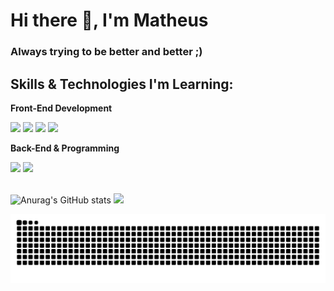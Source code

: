 # Hi there 👋, I'm Matheus
### Always trying to be better and better ;)

## Skills & Technologies I'm Learning:

**Front-End Development**
<div>
  <link rel="stylesheet" type='text/css' href="https://cdn.jsdelivr.net/gh/devicons/devicon@latest/devicon.min.css" />
  <img src="https://cdn.jsdelivr.net/gh/devicons/devicon/icons/html5/html5-plain.svg" width="30" /> 
  <img src="https://cdn.jsdelivr.net/gh/devicons/devicon/icons/css3/css3-plain.svg" width="30" /> 
  <img src="https://cdn.jsdelivr.net/gh/devicons/devicon/icons/javascript/javascript-plain.svg" width="30" />
  <img src="https://cdn.jsdelivr.net/gh/devicons/devicon@latest/icons/react/react-original.svg" width="30" />
</div>

**Back-End & Programming**
<div>
  <img src="https://cdn.jsdelivr.net/gh/devicons/devicon@latest/icons/csharp/csharp-original.svg" width="30" />
  <img src="https://cdn.jsdelivr.net/gh/devicons/devicon@latest/icons/python/python-original.svg" width="30" />
</div>
<br>

![Anurag's GitHub stats](https://github-readme-stats.vercel.app/api?username=valeriotheus&theme=prussian&hide=stars) <img loading="lazy" height="170em" src="https://github-readme-stats.vercel.app/api/top-langs/?username=valeriotheus&layout=compact&langs_count=7&theme=prussian"/>

![Snake animation](https://github.com/valeriotheus/valeriotheus/blob/output/github-contribution-grid-snake.svg)
          

<!--
**valeriotheus/valeriotheus** is a ✨ _special_ ✨ repository because its `README.md` (this file) appears on your GitHub profile.

Here are some ideas to get you started:

- 🔭 I’m currently working on ...
- 🌱 I’m currently learning ...
- 👯 I’m looking to collaborate on ...
- 🤔 I’m looking for help with ...
- 💬 Ask me about ...
- 📫 How to reach me: ...
- 😄 Pronouns: ...
- ⚡ Fun fact: ...
-->
